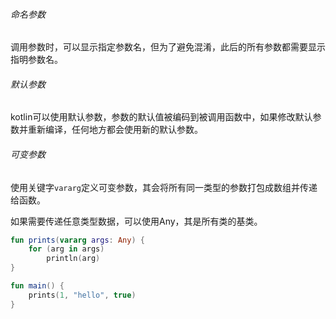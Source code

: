 ###### 命名参数

调用参数时，可以显示指定参数名，但为了避免混淆，此后的所有参数都需要显示指明参数名。

###### 默认参数

kotlin可以使用默认参数，参数的默认值被编码到被调用函数中，如果修改默认参数并重新编译，任何地方都会使用新的默认参数。

###### 可变参数

使用关键字`vararg`定义可变参数，其会将所有同一类型的参数打包成数组并传递给函数。

如果需要传递任意类型数据，可以使用Any，其是所有类的基类。

```kotlin
fun prints(vararg args: Any) {
    for (arg in args)
        println(arg)
}

fun main() {
    prints(1, "hello", true)
}
```